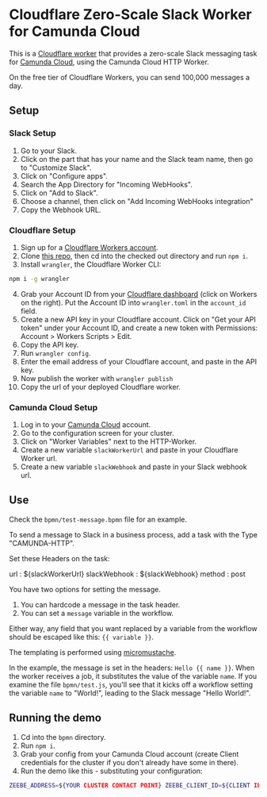 # Cloudflare Zero-Scale Slack Worker for Camunda Cloud

This is a [Cloudflare worker](https://developers.cloudflare.com/workers) that provides a zero-scale Slack messaging task for [Camunda Cloud](https://zeebe.io/blog/2019/09/getting-started-camunda-cloud/), using the Camunda Cloud HTTP Worker.

On the free tier of Cloudflare Workers, you can send 100,000 messages a day.

## Setup

### Slack Setup

1. Go to your Slack.
2. Click on the part that has your name and the Slack team name, then go to "Customize Slack".
3. Click on "Configure apps".
4. Search the App Directory for "Incoming WebHooks".
5. Click on "Add to Slack".
6. Choose a channel, then click on "Add Incoming WebHooks integration"
7. Copy the Webhook URL.

### Cloudflare Setup

1. Sign up for a [Cloudflare Workers account](https://dash.cloudflare.com/).
2. Clone [this repo](https://github.com/jwulf/slack-cloud-worker), then cd into the checked out directory and run `npm i`.
3. Install `wrangler`, the Cloudflare Worker CLI:

```bash
npm i -g wrangler
```

4. Grab your Account ID from your [Cloudflare dashboard](https://dash.cloudflare.com/) (click on Workers on the right). Put the Account ID into `wrangler.toml` in the `account_id` field.
5. Create a new API key in your Cloudflare account. Click on "Get your API token" under your Account ID, and create a new token with Permissions: Account > Workers Scripts > Edit.
6. Copy the API key.
7. Run `wrangler config`.
8. Enter the email address of your Cloudflare account, and paste in the API key.
9. Now publish the worker with `wrangler publish`
10. Copy the url of your deployed Cloudflare worker.

### Camunda Cloud Setup

1. Log in to your [Camunda Cloud](https://console.cloud.camunda.io/) account.
2. Go to the configuration screen for your cluster.
3. Click on "Worker Variables" next to the HTTP-Worker.
4. Create a new variable `slackWorkerUrl` and paste in your Cloudflare Worker url.
5. Create a new variable `slackWebhook` and paste in your Slack webhook url.

## Use

Check the `bpmn/test-message.bpmn` file for an example. 

To send a message to Slack in a business process, add a task with the Type "CAMUNDA-HTTP".

Set these Headers on the task:

url : ${slackWorkerUrl}
slackWebhook : ${slackWebhook}
method : post

You have two options for setting the message. 

1. You can hardcode a message in the task header.
2. You can set a `message` variable in the workflow.

Either way, any field that you want replaced by a variable from the workflow should be escaped like this: `{{ variable }}`.

The templating is performed using [micromustache](https://www.npmjs.com/package/micromustache).

In the example, the message is set in the headers: `Hello {{ name }}`. When the worker receives a job, it substitutes the value of the variable `name`. If you examine the file `bpmn/test.js`, you'll see that it kicks off a workflow setting the variable `name` to "World!", leading to the Slack message "Hello World!".

## Running the demo

1. Cd into the `bpmn` directory. 
2. Run `npm i`.
3. Grab your config from your Camunda Cloud account (create Client credentials for the cluster if you don't already have some in there).
4. Run the demo like this - substituting your configuration:

```bash
ZEEBE_ADDRESS=${YOUR CLUSTER CONTACT POINT} ZEEBE_CLIENT_ID=${CLIENT ID} ZEEBE_CLIENT_SECRET=${CLIENT SECRET} node index.js
```